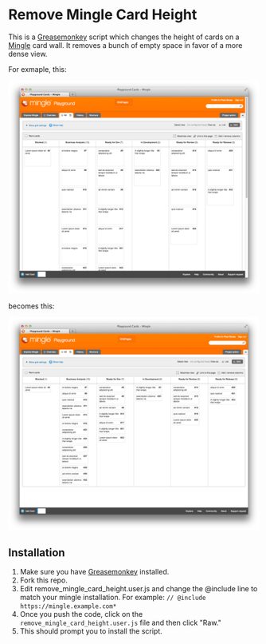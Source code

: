 Remove Mingle Card Height
=========================

This is a [Greasemonkey](https://addons.mozilla.org/en-US/firefox/addon/greasemonkey/) script which changes the height of cards on a [Mingle](http://www.thoughtworks.com/products/mingle-agile-project-management) card wall. It removes a bunch of empty space in favor of a more dense view.

For exmaple, this:

![before](screenshots/before.png)

becomes this:

![after](screenshots/after.png)

## Installation

1. Make sure you have [Greasemonkey](https://addons.mozilla.org/en-US/firefox/addon/greasemonkey/) installed.
2. Fork this repo.
3. Edit remove_mingle_card_height.user.js and change the @include line to match your mingle installation. For example: `// @include     https://mingle.example.com*`
4. Once you push the code, click on the `remove_mingle_card_height.user.js` file and then click "Raw."
5. This should prompt you to install the script.

